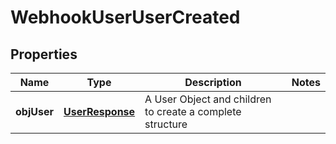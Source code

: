 
# WebhookUserUserCreated

## Properties
| Name | Type | Description | Notes |
| ------------ | ------------- | ------------- | ------------- |
| **objUser** | [**UserResponse**](UserResponse.md) | A User Object and children to create a complete structure |  |



